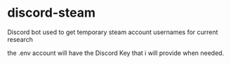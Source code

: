 # discord-steam
Discord bot used to get temporary steam account usernames for current research

the .env account will have the Discord Key that i will provide when needed.